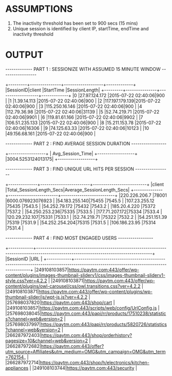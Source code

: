 
# ASSUMPTIONS


1. The inactivity threshold has been set to 900 secs (15 mins)
2. Unique session is identified by client IP, startTime, endTime and inactivity threshold


# OUTPUT


 ------------- PART 1 : SESSIONIZE WITH ASSUMED 15 MINUTE WINDOW -----------------


+---------+---------------+-------------------+-------------+
|SessionID|client         |StartTime          |SessionLength|
+---------+---------------+-------------------+-------------+
|0        |27.97.124.172  |2015-07-22 02:40:06|900          |
|1        |1.39.14.113    |2015-07-22 02:40:06|900          |
|2        |117.197.179.139|2015-07-22 02:40:06|900          |
|3        |115.250.16.146 |2015-07-22 02:40:06|900          |
|4        |112.79.36.98   |2015-07-22 02:40:06|31139        |
|5        |52.74.219.71   |2015-07-22 02:40:06|9901         |
|6        |119.81.61.166  |2015-07-22 02:40:06|9902         |
|7        |106.51.235.133 |2015-07-22 02:40:06|900          |
|8        |15.211.153.78  |2015-07-22 02:40:06|16306        |
|9        |74.125.63.33   |2015-07-22 02:40:06|10123        |
|10       |49.156.68.161  |2015-07-22 02:40:06|900          |


------------- PART 2 : FIND AVERAGE SESSION DURATION -----------------


+------------------+
|  Avg_Session_Time|
+------------------+
|3004.5253124013175|
+------------------+


------------- PART 3 : FIND UNIQUE URL HITS PER SESSION -----------------

+--------------+------------------------+--------------------------+
|client        |Total_SessionLength_Secs|Average_SessionLength_Secs|
+--------------+------------------------+--------------------------+
|220.226.206.7 |78001                   |6000.076923076923         |
|54.183.255.140|75455                   |7545.5                    |
|107.23.255.12 |75435                   |7543.5                    |
|54.252.79.172 |75432                   |7543.2                    |
|185.20.4.220  |75372                   |7537.2                    |
|54.250.253.236|75335                   |7533.5                    |
|177.71.207.172|75334                   |7533.4                    |
|120.29.232.107|75331                   |7533.1                    |
|52.74.219.71  |75322                   |7532.2                    |
|54.251.151.39 |75319                   |7531.9                    |
|54.252.254.204|75315                   |7531.5                    |
|106.186.23.95 |75314                   |7531.4                    |


------------- PART 4 : FIND MOST ENGAGED USERS -----------------

+------------+--------------------------------------------------------------------------------------------------------------------------------------+
|SessionID   |URL                                                                                                                                   |
+------------+--------------------------------------------------------------------------------------------------------------------------------------+
|249108103857|https://paytm.com:443/offer/wp-content/plugins/images-thumbnail-sliderv1/css/images-thumbnail-sliderv1-style.css?ver=4.2.2            |
|249108103871|https://paytm.com:443/offer/wp-content/plugins/owl-carousel/css/owl.transitions.css?ver=4.2.2                                         |
|249108103871|https://paytm.com:443/offer/wp-content/plugins/wp-thumbnail-slider/js/wpt-js.js?ver=4.2.2                                             |
|257698037820|https://paytm.com:443/shop/cart                                                                                                       |
|249108103857|https://paytm.com:443/scripts/web/config/UrlConfig.js                                                                                 |
|257698038045|https://paytm.com:443/papi/rr/products/17510238/statistics?channel=web&version=2                                                      |
|257698037997|https://paytm.com:443/papi/rr/products/5820726/statistics?channel=web&version=2                                                       |
|266287972403|https://paytm.com:443/shop/orderhistory?pagesize=10&channel=web&version=2                                                             |
|266287972682|https://paytm.com:443/offer?utm_source=Affiliates&utm_medium=OMG&utm_campaign=OMG&utm_term=762154_                                    |
|266287972714|https://paytm.com:443/shop/h/electronics/kitchen-appliances                                                                           |
|249108103744|https://paytm.com:443/security                                                                                                        |




